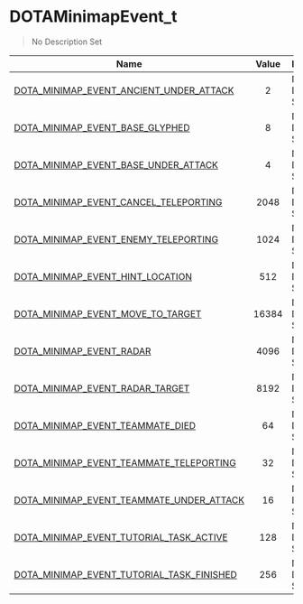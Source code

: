 # DOTAMinimapEvent_t
> No Description Set

Name|Value|Description|Client
--|:--:|--|:--:
[DOTA_MINIMAP_EVENT_ANCIENT_UNDER_ATTACK](DOTA_MINIMAP_EVENT_ANCIENT_UNDER_ATTACK)|2|No Description Set|❌
[DOTA_MINIMAP_EVENT_BASE_GLYPHED](DOTA_MINIMAP_EVENT_BASE_GLYPHED)|8|No Description Set|❌
[DOTA_MINIMAP_EVENT_BASE_UNDER_ATTACK](DOTA_MINIMAP_EVENT_BASE_UNDER_ATTACK)|4|No Description Set|❌
[DOTA_MINIMAP_EVENT_CANCEL_TELEPORTING](DOTA_MINIMAP_EVENT_CANCEL_TELEPORTING)|2048|No Description Set|❌
[DOTA_MINIMAP_EVENT_ENEMY_TELEPORTING](DOTA_MINIMAP_EVENT_ENEMY_TELEPORTING)|1024|No Description Set|❌
[DOTA_MINIMAP_EVENT_HINT_LOCATION](DOTA_MINIMAP_EVENT_HINT_LOCATION)|512|No Description Set|❌
[DOTA_MINIMAP_EVENT_MOVE_TO_TARGET](DOTA_MINIMAP_EVENT_MOVE_TO_TARGET)|16384|No Description Set|❌
[DOTA_MINIMAP_EVENT_RADAR](DOTA_MINIMAP_EVENT_RADAR)|4096|No Description Set|❌
[DOTA_MINIMAP_EVENT_RADAR_TARGET](DOTA_MINIMAP_EVENT_RADAR_TARGET)|8192|No Description Set|❌
[DOTA_MINIMAP_EVENT_TEAMMATE_DIED](DOTA_MINIMAP_EVENT_TEAMMATE_DIED)|64|No Description Set|❌
[DOTA_MINIMAP_EVENT_TEAMMATE_TELEPORTING](DOTA_MINIMAP_EVENT_TEAMMATE_TELEPORTING)|32|No Description Set|❌
[DOTA_MINIMAP_EVENT_TEAMMATE_UNDER_ATTACK](DOTA_MINIMAP_EVENT_TEAMMATE_UNDER_ATTACK)|16|No Description Set|❌
[DOTA_MINIMAP_EVENT_TUTORIAL_TASK_ACTIVE](DOTA_MINIMAP_EVENT_TUTORIAL_TASK_ACTIVE)|128|No Description Set|❌
[DOTA_MINIMAP_EVENT_TUTORIAL_TASK_FINISHED](DOTA_MINIMAP_EVENT_TUTORIAL_TASK_FINISHED)|256|No Description Set|❌
